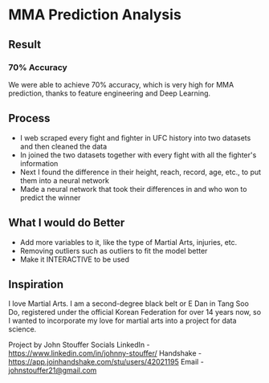 # MMA Prediction Analysis

## Result

### 70% Accuracy

We were able to achieve 70% accuracy, which is very high for MMA prediction, thanks to feature engineering and Deep Learning.

## Process

* I web scraped every fight and fighter in UFC history into two datasets and then cleaned the data
* In joined the two datasets together with every fight with all the fighter's information
* Next I found the difference in their height, reach, record, age, etc., to put them into a neural network
* Made a neural network that took their differences in and who won to predict the winner

## What I would do Better

* Add more variables to it, like the type of Martial Arts, injuries, etc.
* Removing outliers such as outliers to fit the model better
* Make it INTERACTIVE to be used

## Inspiration

I love Martial Arts. I am a second-degree black belt or E Dan in Tang Soo Do, registered under the official Korean Federation for over 14 years now, so I wanted to incorporate my love for martial arts into a project for data science.

Project by John Stouffer
Socials
LinkedIn - https://www.linkedin.com/in/johnny-stouffer/
Handshake - https://app.joinhandshake.com/stu/users/42021195
Email - johnstouffer21@gmail.com
